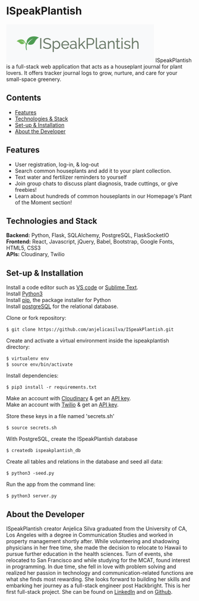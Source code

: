 # ISpeakPlantish
![ISpeakPlantish](static/logos/ispeakplantish.png)
ISpeakPlantish is a full-stack web application that acts as a houseplant journal for plant lovers. It offers tracker journal logs to grow, nurture, and care for your small-space greenery. <br/>

## Contents
* [Features](#features)
* [Technologies & Stack](#techstack)
* [Set-up & Installation](#installation)
* [About the Developer](#aboutme)

## <a name="features"></a>Features
* User registration, log-in, & log-out
* Search common houseplants and add it to your plant collection.
* Text water and fertilizer reminders to yourself
* Join group chats to discuss plant diagnosis, trade cuttings, or give freebies!
* Learn about hundreds of common houseplants in our Homepage's Plant of the Moment section!


## <a name="techstack"></a>Technologies and Stack
**Backend:**
Python, Flask, SQLAlchemy, PostgreSQL, FlaskSocketIO <br/>
**Frontend:**
React, Javascript, jQuery, Babel, Bootstrap, Google Fonts, HTML5, CSS3 <br/>
**APIs:**
Cloudinary, Twilio



## <a name="installation"></a>Set-up & Installation
Install a code editor such as [VS code](https://code.visualstudio.com/download) or [Sublime Text](https://www.sublimetext.com/).<br/>
Install [Python3](https://www.python.org/downloads/mac-osx/)<br/>
Install [pip](https://pip.pypa.io/en/stable/installing/), the package installer for Python <br/>
Install [postgreSQL](https://www.postgresql.org/) for the relational database.<br/>


Clone or fork repository:
```
$ git clone https://github.com/anjelicasilva/ISpeakPlantish.git
```
Create and activate a virtual environment inside the ispeakplantish directory:
```
$ virtualenv env
$ source env/bin/activate
```
Install dependencies:
```
$ pip3 install -r requirements.txt
```
Make an account with [Cloudinary](https://cloudinary.com/documentation) & get an [API key](https://cloudinary.com/users/register/free).<br/>
Make an account with [Twilio](https://www.twilio.com/docs) & get an [API key](https://www.twilio.com/docs/usage/api).<br/>

Store these keys in a file named 'secrets.sh' <br/> 
```
$ source secrets.sh
```
With PostgreSQL, create the ISpeakPlantish database
```
$ createdb ispeakplantish_db
```
Create all tables and relations in the database and seed all data:
```
$ python3 -seed.py
```
Run the app from the command line:
```
$ python3 server.py
```


## <a name="aboutme"></a>About the Developer

ISpeakPlantish creator Anjelica Silva graduated from the University of CA, Los Angeles with a degree in Communication Studies and worked in property management shortly after. While volunteering and shadowing physicians in her free time, she made the decision to relocate to Hawaii to pursue further education in the health sciences. Turn of events, she relocated to San Francisco and while studying for the MCAT, found interest in programming. In due time, she fell in love with problem solving and realized her passion in technology and communication-related functions are what she finds most rewarding. She looks forward to building her skills and embarking her journey as a full-stack engineer post Hackbright. This is her first full-stack project. She can be found on [LinkedIn](https://www.linkedin.com/in/anjelicasilva/) and on [Github](https://github.com/anjelicasilva).

